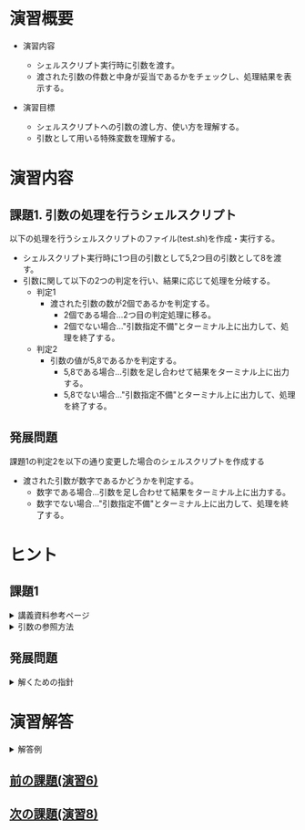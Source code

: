 # 演習概要
- 演習内容
  - シェルスクリプト実行時に引数を渡す。
  - 渡された引数の件数と中身が妥当であるかをチェックし、処理結果を表示する。

- 演習目標
  - シェルスクリプトへの引数の渡し方、使い方を理解する。
  - 引数として用いる特殊変数を理解する。


# 演習内容

## 課題1. 引数の処理を行うシェルスクリプト
以下の処理を行うシェルスクリプトのファイル(test.sh)を作成・実行する。  
  - シェルスクリプト実行時に1つ目の引数として5,2つ目の引数として8を渡す。
  - 引数に関して以下の2つの判定を行い、結果に応じて処理を分岐する。
    - 判定1
      - 渡された引数の数が2個であるかを判定する。
        - 2個である場合…2つ目の判定処理に移る。
        - 2個でない場合…"引数指定不備"とターミナル上に出力して、処理を終了する。
    - 判定2
      - 引数の値が5,8であるかを判定する。
        - 5,8である場合…引数を足し合わせて結果をターミナル上に出力する。
        - 5,8でない場合…"引数指定不備"とターミナル上に出力して、処理を終了する。

## 発展問題
課題1の判定2を以下の通り変更した場合のシェルスクリプトを作成する
- 渡された引数が数字であるかどうかを判定する。
    - 数字である場合…引数を足し合わせて結果をターミナル上に出力する。
    - 数字でない場合…"引数指定不備"とターミナル上に出力して、処理を終了する。

# ヒント
## 課題1
<details><summary>講義資料参考ページ</summary><div>

- 特殊変数
  - p39
</div></details>

<details><summary>引数の参照方法</summary><div>

特殊変数を使用することでシェルスクリプト内で参照できる  
例えば、コマンド`bash test.sh 5 8`という形式で実行されたシェルスクリプトの場合、
特殊変数`$#`、`$1`、`$2`をechoなどで出力してみると、それぞれ`2`、`5`、`8`という値となっていることがわかる。(各特殊変数の意味は講義資料p39参照)


</div></details>

## 発展問題
<details><summary>解くための指針</summary><div>

- 直接数字であるかどうかの判定はできないため、コマンド`expr`で計算を行いその終了ステータスで判定する。

</div></details>

# 演習解答  

<details><summary>解答例</summary><div>

## 課題1. 引数の処理を行うシェルスクリプト  解答例  
シェルスクリプトファイル"test.sh"をエディタから作成し、下記の内容を書き込む。  

``` sh
#!/bin/bash
if [ $# = 2 ] && [ $1 = 5 ] && [ $2 = 8 ]; then
  echo $(($1 + $2))
else
  echo "引数指定不備"
fi
```
<details><summary>課題1のシェルスクリプトの内容解説</summary><div>

- `$#`　…　引数の個数を参照する特殊変数。講義資料p39を参照。
- `$数字`　…　数字番目の引数の値を参照する特殊変数。講義資料p39を参照。
- `&&` …　複数条件の
</div></details>

test.shを実行する。  

```
$ bash test.sh 5 8
```

計算結果が表示されることを確認。  
(以下は上記の例の場合の表示)

```
13
```

引数の数が誤っている場合や渡された値が誤っている場合は"引数指定不備"と表示されることを確認する。

コマンド例  
```
$ bash test.sh 5
```

```
$ bash test.sh 5 7
```


出力結果を確認  

```
引数指定不備
```


## 引数の処理を行うシェルスクリプト(発展問題解答例)  

``` sh
#!/bin/bash
expr $1 + $2 > /dev/null 2>&1 # 計算処理を行いエラー結果は出力しない
RET=$? # exprの終了ステータスを代入する。計算結果が0以外の場合0が、計算結果が0の場合は1が代入される。

if [ $# = 2 ] && [ $RET = 0 ] || [ $RET = 1 ]; then
  echo $(($1 + $2))
else
  echo "引数指定不備"
fi
```

</div></details>

## [前の課題(演習6)](./演習6)
## [次の課題(演習8)](./演習8)